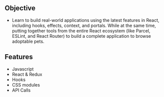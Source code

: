 ## Objective

- Learn to build real-world applications using the latest features in React, including hooks, effects, context, and portals. While at the same time, putting together tools from the entire React ecosystem (like Parcel, ESLint, and React Router) to build a complete application to browse adoptable pets.

## Features

- Javascript
- React & Redux
- Hooks
- CSS modules
- API Calls
